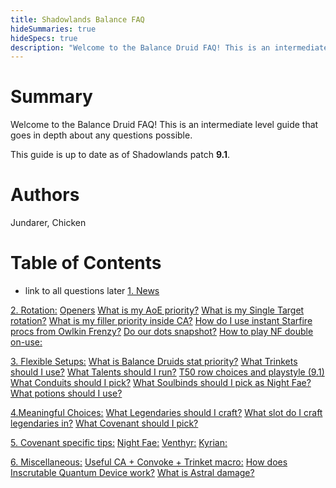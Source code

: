 ```yaml
---
title: Shadowlands Balance FAQ
hideSummaries: true
hideSpecs: true
description: "Welcome to the Balance Druid FAQ! This is an intermediate level guide that goes in depth about any questions possible."
---
```


Summary
===
Welcome to the Balance Druid FAQ! This is an intermediate level guide that goes in depth about any questions possible.

This guide is up to date as of Shadowlands patch **9.1**.

Authors
===
Jundarer, Chicken

Table of Contents
===
* link to all questions later
[1. News](SL-FAQ/#news)

[2. Rotation:](balance/SL-FAQ/#rotation)
[Openers](SL-FAQ/#openers)
[What is my AoE priority?](balance/SL-FAQ/#aoe)
[What is my Single Target rotation?](balance/SL-FAQ/#st)
[What is my filler priority inside CA?](balance/SL-FAQ/#filler)
[How do I use instant Starfire procs from Owlkin Frenzy?](balance/SL-FAQ/#owlkin-frenzy)
[Do our dots snapshot?](balance/SL-FAQ/#snapshot)
[How to play NF double on-use:](balance/SL-FAQ/#double-on-use)

[3. Flexible Setups:](balance/SL-FAQ/#setup)
[What is Balance Druids stat priority?](balance/SL-FAQ/#stats)
[What Trinkets should I use?](balance/SL-FAQ/#trinkets)
[What Talents should I run?](balance/SL-FAQ/#talents)
[T50 row choices and playstyle (9.1)](balance/SL-FAQ/#t50)
[What Conduits should I pick?](balance/SL-FAQ/#conduits)
[What Soulbinds should I pick as Night Fae?](balance/SL-FAQ/#soulbinds)
[What potions should I use?](balance/SL-FAQ/#potions)


[4.Meaningful Choices:](balance/SL-FAQ/#meaningfulchoice)
[What Legendaries should I craft?](balance/SL-FAQ/#legendaries)
[What slot do I craft legendaries in?](balance/SL-FAQ/#legendaries-slot)
[What Covenant should I pick?](balance/SL-FAQ/#covenant)

[5. Covenant specific tips:](balance/SL-FAQ/#covenants)
[Night Fae:](balance/SL-FAQ/#nightfae)
[Venthyr:](balance/SL-FAQ/#venthyr)
[Kyrian:](balance/SL-FAQ/#kyrian)

[6. Miscellaneous:](balance/SL-FAQ/#Miscellaneous)
[Useful CA + Convoke + Trinket macro:](balance/SL-FAQ/#swifty-macro)
[How does Inscrutable Quantum Device work?](balance/SL-FAQ/#iqd)
[What is Astral damage?](balance/SL-FAQ/#astral-damage)


